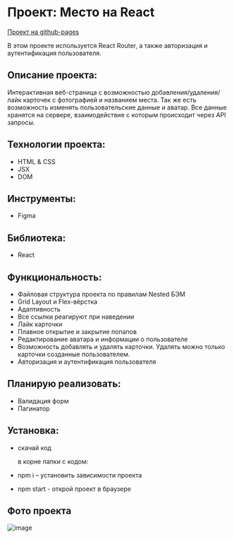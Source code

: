 # Проект: Место на React

[Проект на github-pages](https://pavelbodrenkov.github.io/react-mesto-auth/)

В этом проекте используется React Router, а также авторизация и аутентификация пользователя.

## Описание проекта:
Интерактивная веб-страница с возможностью добавления/удаления/лайк карточек с фотографией и названием места. Так же есть возможность изменять пользовательские данные и аватар. Все данные хранятся на сервере, взаимодействие с которым происходит через API запросы.

## Технологии проекта:
- HTML & CSS
- JSX
- DOM

## Инструменты:
- Figma

## Библиотека:
- React

## Функциональность:
- Файловая структура проекта по правилам Nested БЭМ
- Grid Layout и Flex-вёрстка
- Адаптивность
- Все ссылки реагируют при наведении
- Лайк карточки
- Плавное открытие и закрытие попапов
- Редактирование аватара и информации о пользователе
- Возможность добавлять и удалять карточки. Удалять можно только карточки созданные пользователем.
- Авторизация и аутентификация пользователя

## Планирую реализовать:
- Валидация форм
- Пагинатор

## Установка:
- скачай код

  в корне папки с кодом:

- npm i – установить зависимости проекта

- npm start - открой проект в браузере

## Фото проекта
![image](https://user-images.githubusercontent.com/70709823/111196188-0fd05200-85ce-11eb-85b3-c86624adf09c.png)

